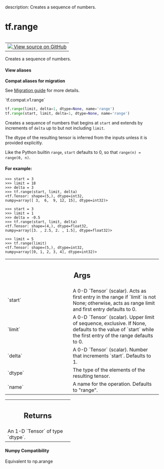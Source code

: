 description: Creates a sequence of numbers.

<div itemscope itemtype="http://developers.google.com/ReferenceObject">
<meta itemprop="name" content="tf.range" />
<meta itemprop="path" content="Stable" />
</div>

# tf.range

<!-- Insert buttons and diff -->

<table class="tfo-notebook-buttons tfo-api nocontent" align="left">
<td>
  <a target="_blank" href="https://github.com/tensorflow/tensorflow/blob/r2.3/tensorflow/python/ops/math_ops.py#L1731-L1812">
    <img src="https://www.tensorflow.org/images/GitHub-Mark-32px.png" />
    View source on GitHub
  </a>
</td>
</table>



Creates a sequence of numbers.

<section class="expandable">
  <h4 class="showalways">View aliases</h4>
  <p>
<b>Compat aliases for migration</b>
<p>See
<a href="https://www.tensorflow.org/guide/migrate">Migration guide</a> for
more details.</p>
<p>`tf.compat.v1.range`</p>
</p>
</section>


```python
tf.range(limit, delta=1, dtype=None, name='range')
tf.range(start, limit, delta=1, dtype=None, name='range')
```


<!-- Placeholder for "Used in" -->

Creates a sequence of numbers that begins at `start` and extends by
increments of `delta` up to but not including `limit`.

The dtype of the resulting tensor is inferred from the inputs unless
it is provided explicitly.

Like the Python builtin `range`, `start` defaults to 0, so that
`range(n) = range(0, n)`.

#### For example:



```
>>> start = 3
>>> limit = 18
>>> delta = 3
>>> tf.range(start, limit, delta)
<tf.Tensor: shape=(5,), dtype=int32,
numpy=array([ 3,  6,  9, 12, 15], dtype=int32)>
```

```
>>> start = 3
>>> limit = 1
>>> delta = -0.5
>>> tf.range(start, limit, delta)
<tf.Tensor: shape=(4,), dtype=float32,
numpy=array([3. , 2.5, 2. , 1.5], dtype=float32)>
```

```
>>> limit = 5
>>> tf.range(limit)
<tf.Tensor: shape=(5,), dtype=int32,
numpy=array([0, 1, 2, 3, 4], dtype=int32)>
```

<!-- Tabular view -->
 <table class="responsive fixed orange">
<colgroup><col width="214px"><col></colgroup>
<tr><th colspan="2"><h2 class="add-link">Args</h2></th></tr>

<tr>
<td>
`start`
</td>
<td>
A 0-D `Tensor` (scalar). Acts as first entry in the range if `limit`
is not None; otherwise, acts as range limit and first entry defaults to 0.
</td>
</tr><tr>
<td>
`limit`
</td>
<td>
A 0-D `Tensor` (scalar). Upper limit of sequence, exclusive. If None,
defaults to the value of `start` while the first entry of the range
defaults to 0.
</td>
</tr><tr>
<td>
`delta`
</td>
<td>
A 0-D `Tensor` (scalar). Number that increments `start`. Defaults to
1.
</td>
</tr><tr>
<td>
`dtype`
</td>
<td>
The type of the elements of the resulting tensor.
</td>
</tr><tr>
<td>
`name`
</td>
<td>
A name for the operation. Defaults to "range".
</td>
</tr>
</table>



<!-- Tabular view -->
 <table class="responsive fixed orange">
<colgroup><col width="214px"><col></colgroup>
<tr><th colspan="2"><h2 class="add-link">Returns</h2></th></tr>
<tr class="alt">
<td colspan="2">
An 1-D `Tensor` of type `dtype`.
</td>
</tr>

</table>




#### Numpy Compatibility
Equivalent to np.arange

